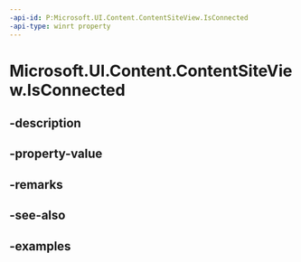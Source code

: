 ```yaml
---
-api-id: P:Microsoft.UI.Content.ContentSiteView.IsConnected
-api-type: winrt property
---
```


# Microsoft.UI.Content.ContentSiteView.IsConnected

<!--
public bool IsConnected { get; }
-->


## -description

## -property-value

## -remarks

## -see-also

## -examples


